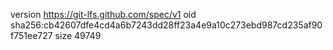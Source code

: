 version https://git-lfs.github.com/spec/v1
oid sha256:cb42607dfe4cd4a6b7243dd28ff23a4e9a10c273ebd987cd235af90f751ee727
size 49749
